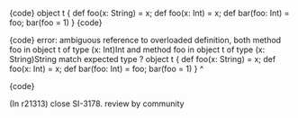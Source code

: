 {code}
object t { def foo(x: String) = x; def foo(x: Int) = x; def bar(foo: Int) = foo; bar(foo = 1) }
{code}

{code}
error: ambiguous reference to overloaded definition,
both method foo in object t of type (x: Int)Int
and  method foo in object t of type (x: String)String
match expected type ?
       object t { def foo(x: String) = x; def foo(x: Int) = x; def bar(foo: Int) = foo; bar(foo = 1) }
                                                                                            ^

{code}

(In r21313) close SI-3178. review by community

